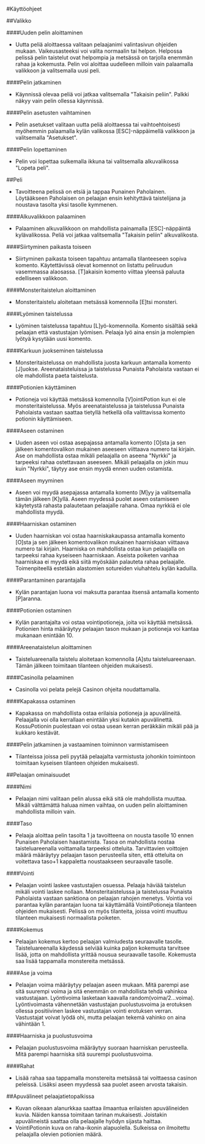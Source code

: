 #Käyttöohjeet

##Valikko

####Uuden pelin aloittaminen
- Uutta peliä aloittaessa valitaan pelaajanimi valintasivun ohjeiden mukaan. Vaikeusasteeksi voi valita normaalin tai helpon. Helpossa pelissä pelin taistelut ovat helpompia ja metsässä on tarjolla enemmän rahaa ja kokemusta. Pelin voi aloittaa uudelleen milloin vain palaamalla valikkoon ja valitsemalla uusi peli.

####Pelin jatkaminen
- Käynnissä olevaa peliä voi jatkaa valitsemalla "Takaisin peliin". Palkki näkyy vain pelin ollessa käynnissä.

####Pelin asetusten vaihtaminen
- Pelin asetukset valitaan uutta peliä aloittaessa tai vaihtoehtoisesti myöhemmin palaamalla kylän valikossa [ESC]-näppäimellä valikkoon ja valitsemalla "Asetukset".

####Pelin lopettaminen
- Pelin voi lopettaa sulkemalla ikkuna tai valitsemalla alkuvalikossa "Lopeta peli".

##Peli

- Tavoitteena pelissä on etsiä ja tappaa Punainen Paholainen. Löytääkseen Paholaisen on pelaajan ensin kehityttävä taistelijana ja noustava tasolta yksi tasolle kymmenen.

####Alkuvalikkoon palaaminen
- Palaaminen alkuvalikkoon on mahdollista painamalla [ESC]-näppäintä kylävalikossa. Peliä voi jatkaa valitsemalla "Takaisin peliin" alkuvalikosta.

####Siirtyminen paikasta toiseen
- Siirtyminen paikasta toiseen tapahtuu antamalla tilanteeseen sopiva komento. Käytettävissä olevat komennot on listattu peliruudun vasemmassa alaosassa. [T]akaisin komento viittaa yleensä paluuta edelliseen valikkoon.

####Monsteritaistelun aloittaminen
- Monsteritaistelu aloitetaan metsässä komennolla [E]tsi monsteri.

####Lyöminen taistelussa
- Lyöminen taistelussa tapahtuu [L]yö-komennolla. Komento sisältää sekä pelaajan että vastustajan lyömisen. Pelaaja lyö aina ensin ja molempien lyötyä kysytään uusi komento.

####Karkuun juokseminen taistelussa
- Monsteritaistelussa on mahdollista juosta karkuun antamalla komento [J]uokse. Areenataisteluissa ja taistelussa Punaista Paholaista vastaan ei ole mahdollista paeta taistelusta.

####Potionien käyttäminen
- Potioneja voi käyttää metsässä komennolla [V]ointiPotion kun ei ole monsteritaistelussa. Myös areenataistelussa ja taistelussa Punaista Paholaista vastaan saattaa tietyllä hetkellä olla valittavissa komento potionin käyttämiseen.

####Aseen ostaminen
- Uuden aseen voi ostaa asepajassa antamalla komento [O]sta ja sen jälkeen komentovalikon mukainen aseeseen viittaava numero tai kirjain. Ase on mahdollista ostaa mikäli pelaajalla on aseena "Nyrkki" ja tarpeeksi rahaa ostettavaan aseeseen. Mikäli pelaajalla on jokin muu kuin "Nyrkki", täytyy ase ensin myydä ennen uuden ostamista.

####Aseen myyminen
- Aseen voi myydä asepajassa antamalla komento [M]yy ja valitsemalla tämän jälkeen [K]yllä. Aseen myydessä puolet aseen ostamiseen käytetystä rahasta palautetaan pelaajalle rahana. Omaa nyrkkiä ei ole mahdollista myydä.

####Haarniskan ostaminen
- Uuden haarniskan voi ostaa haarniskakaupassa antamalla komento [O]sta ja sen jälkeen komentovalikon mukainen haarniskaan viittaava numero tai kirjain. Haarniska on mahdollista ostaa kun pelaajalla on tarpeeksi rahaa kyseiseen haarniskaan. Aseista poiketen vanhaa haarniskaa ei myydä eikä siitä myöskään palauteta rahaa pelaajalle. Toimenpiteellä estetään alastomien sotureiden viuhahtelu kylän kaduilla.

####Parantaminen parantajalla
- Kylän parantajan luona voi maksutta parantaa itsensä antamalla komento [P]aranna.

####Potionien ostaminen
- Kylän parantajalta voi ostaa vointipotioneja, joita voi käyttää metsässä. Potionien hinta määräytyy pelaajan tason mukaan ja potioneja voi kantaa mukanaan enintään 10.

####Areenataistelun aloittaminen
- Taisteluareenalla taistelu aloitetaan komennolla [A]stu taisteluareenaan. Tämän jälkeen toimitaan tilanteen ohjeiden mukaisesti.

####Casinolla pelaaminen
- Casinolla voi pelata pelejä Casinon ohjeita noudattamalla.

####Kapakassa ostaminen
- Kapakassa on mahdollista ostaa erilaisia potioneja ja apuvälineitä. Pelaajalla voi olla kerrallaan enintään yksi kutakin apuvälinettä. KossuPotionin puolestaan voi ostaa usean kerran peräkkäin mikäli pää ja kukkaro kestävät.

####Pelin jatkaminen ja vastaaminen toiminnon varmistamiseen
- Tilanteissa joissa peli pyytää pelaajalta varmistusta johonkin toimintoon toimitaan kyseisen tilanteen ohjeiden mukaisesti.

##Pelaajan ominaisuudet

####Nimi
- Pelaajan nimi valitaan pelin alussa eikä sitä ole mahdollista muuttaa. Mikäli välttämättä haluaa nimen vaihtaa, on uuden pelin aloittaminen mahdollista milloin vain.

####Taso
- Pelaaja aloittaa pelin tasolta 1 ja tavoitteena on nousta tasolle 10 ennen Punaisen Paholaisen haastamista. Tasoa on mahdollista nostaa taisteluareenalla voittamalla tarpeeksi otteluita. Tarvittavien voittojen määrä määräytyy pelaajan tason perusteella siten, että otteluita on voitettava taso+1 kappaletta noustaakseen seuraavalle tasolle.

####Vointi
- Pelaajan vointi laskee vastustajien osuessa. Pelaaja häviää taistelun mikäli vointi laskee nollaan. Monsteritaistelussa ja taistelussa Punaista Paholaista vastaan sanktiona on pelaajan rahojen menetys. Vointia voi parantaa kylän parantajan luona tai käyttämällä VointiPotioneja tilanteen ohjeiden mukaisesti. Pelissä on myös tilanteita, joissa vointi muuttuu tilanteen mukaisesti normaalista poiketen.

####Kokemus
- Pelaajan kokemus kertoo pelaajan valmiudesta seuraavalle tasolle. Taisteluareenalla käydessä selviää kuinka paljon kokemusta tarvitsee lisää, jotta on mahdollista yrittää nousua seuraavalle tasolle. Kokemusta saa lisää tappamalla monstereita metsässä.

####Ase ja voima
- Pelaajan voima määräytyy pelaajan aseen mukaan. Mitä parempi ase sitä suurempi voima ja sitä enemmän on mahdollista tehdä vahinkoa vastustajaan. Lyöntivoima lasketaan kaavalla random(voima/2...voima). Lyöntivoimasta vähennetään vastustajan puolustusvoima ja erotuksen ollessa positiivinen laskee vastustajan vointi erotuksen verran. Vastustajat voivat lyödä ohi, mutta pelaajan tekemä vahinko on aina vähintään 1.

####Haarniska ja puolustusvoima
- Pelaajan puolustusvoima määräytyy suoraan haarniskan perusteella. Mitä parempi haarniska sitä suurempi puolustusvoima.

####Rahat
- Lisää rahaa saa tappamalla monstereita metsässä tai voittaessa casinon peleissä. Lisäksi aseen myydessä saa puolet aseen arvosta takaisin.

##Apuvälineet pelaajatietopalkissa
- Kuvan oikeaan alanurkkaa saattaa ilmaantua erilaisten apuvälineiden kuvia. Näiden kanssa toimitaan tarinan mukaisesti. Joistakin apuvälineistä saattaa olla pelaajalle hyödyn sijasta haittaa.
- VointiPotionin kuva on raha-ikonin alapuolella. Sulkeissa on ilmoitettu pelaajalla olevien potionien määrä.

